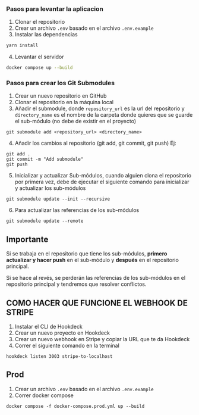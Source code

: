 
### Pasos para levantar la aplicacion

1. Clonar el repositorio
2. Crear un archivo `.env` basado en el archivo `.env.example`
3. Instalar las dependencias

```bash
yarn install
```

4. Levantar el servidor

```bash
docker compose up --build
```

### Pasos para crear los Git Submodules

1. Crear un nuevo repositorio en GitHub
2. Clonar el repositorio en la máquina local
3. Añadir el submodule, donde `repository_url` es la url del repositorio y `directory_name` es el nombre de la carpeta donde quieres que se guarde el sub-módulo (no debe de existir en el proyecto)

```
git submodule add <repository_url> <directory_name>
```

4. Añadir los cambios al repositorio (git add, git commit, git push)
Ej:

```
git add .
git commit -m "Add submodule"
git push
```

5. Inicializar y actualizar Sub-módulos, cuando alguien clona el repositorio por primera vez, debe de ejecutar el siguiente comando para inicializar y actualizar los sub-módulos

```
git submodule update --init --recursive
```

6. Para actualizar las referencias de los sub-módulos

```
git submodule update --remote
```

## Importante

Si se trabaja en el repositorio que tiene los sub-módulos, **primero actualizar y hacer push** en el sub-módulo y **después** en el repositorio principal.

Si se hace al revés, se perderán las referencias de los sub-módulos en el repositorio principal y tendremos que resolver conflictos.


## COMO HACER QUE FUNCIONE EL WEBHOOK DE STRIPE

1. Instalar el CLI de Hookdeck
2. Crear un nuevo proyecto en Hookdeck
3. Crear un nuevo webhook en Stripe y copiar la URL que te da Hookdeck
4. Correr el siguiente comando en la terminal

```shell
hookdeck listen 3003 stripe-to-localhost
```

## Prod

1. Crear un archivo `.env` basado en el archivo `.env.example`
2. Correr docker compose

```shell
docker compose -f docker-compose.prod.yml up --build
```


